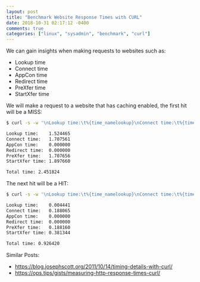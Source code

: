```yaml
---
layout: post
title: "Benchmark Website Response Times with CURL"
date: 2018-10-31 02:17:12 -0400
comments: true
categories: ["linux", "sysadmin", "benchmark", "curl"] 
---
```


We can gain insights when making requests to websites such as:

- Lookup time
- Connect time
- AppCon time
- Redirect time
- PreXfer time
- StartXfer time

We will make a request to a website that has caching enabled, the first hit will be a MISS:

```bash
$ curl -s -w '\nLookup time:\t%{time_namelookup}\nConnect time:\t%{time_connect}\nAppCon time:\t%{time_appconnect}\nRedirect time:\t%{time_redirect}\nPreXfer time:\t%{time_pretransfer}\nStartXfer time:\t%{time_starttransfer}\n\nTotal time:\t%{time_total}\n' -o /dev/null obj-cache.cloud.ruanbekker.com/elasticsearch-2.jpg

Lookup time:	1.524465
Connect time:	1.707561
AppCon time:	0.000000
Redirect time:	0.000000
PreXfer time:	1.707656
StartXfer time:	1.897660

Total time:	2.451824
```

The next hit will be a HIT:

```bash
$ curl -s -w '\nLookup time:\t%{time_namelookup}\nConnect time:\t%{time_connect}\nAppCon time:\t%{time_appconnect}\nRedirect time:\t%{time_redirect}\nPreXfer time:\t%{time_pretransfer}\nStartXfer time:\t%{time_starttransfer}\n\nTotal time:\t%{time_total}\n' -o /dev/null obj-cache.cloud.ruanbekker.com/elasticsearch-2.jpg

Lookup time:	0.004441
Connect time:	0.188065
AppCon time:	0.000000
Redirect time:	0.000000
PreXfer time:	0.188160
StartXfer time:	0.381344

Total time:	0.926420
```

Similar Posts:

- https://blog.josephscott.org/2011/10/14/timing-details-with-curl/
- https://ops.tips/gists/measuring-http-response-times-curl/
